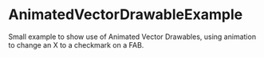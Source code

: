 # AnimatedVectorDrawableExample
Small example to show use of Animated Vector Drawables, using animation to change an X to a checkmark on a FAB.
